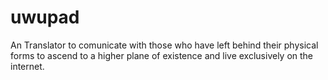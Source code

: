 # uwupad
An Translator to comunicate with those who have left behind their physical forms to ascend to a higher plane of existence and live exclusively on the internet.
